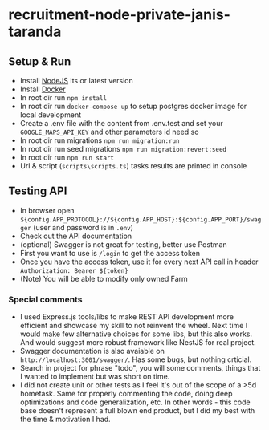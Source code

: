 # recruitment-node-private-janis-taranda

## Setup & Run

- Install [NodeJS](https://nodejs.org/en/) lts or latest version
- Install [Docker](https://www.docker.com/get-started/)
- In root dir run `npm install`
- In root dir run `docker-compose up` to setup postgres docker image for local development
- Create a .env file with the content from .env.test and set your `GOOGLE_MAPS_API_KEY` and other parameters id need so
- In root dir run migrations `npm run migration:run `
- In root dir run seed migrations `npm run migration:revert:seed`
- In root dir run `npm run start`
- Url & script (`scripts\scripts.ts`) tasks results are printed in console

## Testing API

- In browser open `${config.APP_PROTOCOL}://${config.APP_HOST}:${config.APP_PORT}/swagger` (user and password is in `.env`)
- Check out the API documentation
- (optional) Swagger is not great for testing, better use Postman
- First you want to use is `/login` to get the access token
- Once you have the access token, use it for every next API call in header `Authorization: Bearer ${token}`
- (Note) You will be able to modify only owned Farm

### Special comments

- I used Express.js tools/libs to make REST API development more efficient and showcase my skill to not reinvent the wheel. Next time I would make few alternative choices for some libs, but this also works. And would suggest more robust framework like NestJS for real project.
- Swagger documentation is also avaiable on `http://localhost:3001/swagger/`. Has some bugs, but nothing crticial.
- Search in project for phrase "todo", you will some comments, things that I wanted to implement but was short on time.
- I did not create unit or other tests as I feel it's out of the scope of a >5d hometask. Same for properly commenting the code, doing deep optimizations and code generalization, etc. In other words - this code base doesn't represent a full blown end product, but I did my best with the time & motivation I had.